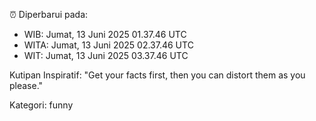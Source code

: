 ⏰ Diperbarui pada:
- WIB: Jumat, 13 Juni 2025 01.37.46 UTC
- WITA: Jumat, 13 Juni 2025 02.37.46 UTC
- WIT: Jumat, 13 Juni 2025 03.37.46 UTC

Kutipan Inspiratif:
"Get your facts first, then you can distort them as you please."


Kategori: funny

